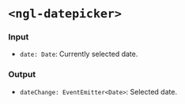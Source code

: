 # `<ngl-datepicker>`

### Input

  * `date: Date`: Currently selected date.

### Output

  * `dateChange: EventEmitter<Date>`: Selected date.
